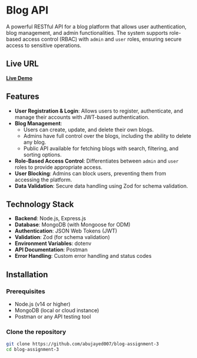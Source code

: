 # Blog API

A powerful RESTful API for a blog platform that allows user authentication, blog management, and admin functionalities. The system supports role-based access control (RBAC) with `admin` and `user` roles, ensuring secure access to sensitive operations.

## Live URL

[**Live Demo**](https://blog-assignment-3-ten.vercel.app/)

## Features

- **User Registration & Login**: Allows users to register, authenticate, and manage their accounts with JWT-based authentication.
- **Blog Management**:
  - Users can create, update, and delete their own blogs.
  - Admins have full control over the blogs, including the ability to delete any blog.
  - Public API available for fetching blogs with search, filtering, and sorting options.
- **Role-Based Access Control**: Differentiates between `admin` and `user` roles to provide appropriate access.
- **User Blocking**: Admins can block users, preventing them from accessing the platform.
- **Data Validation**: Secure data handling using Zod for schema validation.

## Technology Stack

- **Backend**: Node.js, Express.js
- **Database**: MongoDB (with Mongoose for ODM)
- **Authentication**: JSON Web Tokens (JWT)
- **Validation**: Zod (for schema validation)
- **Environment Variables**: dotenv
- **API Documentation**: Postman
- **Error Handling**: Custom error handling and status codes

## Installation

### Prerequisites

- Node.js (v14 or higher)
- MongoDB (local or cloud instance)
- Postman or any API testing tool

### Clone the repository

```bash
git clone https://github.com/abujayed007/blog-assignment-3
cd blog-assignment-3
```
